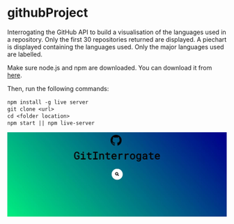 # githubProject
Interrogating the GitHub API to build a visualisation of the languages used in a repository. Only the first 30 repositories returned are displayed. A piechart is displayed containing the languages used. Only the major languages used are labelled.

Make sure node.js and npm are downloaded. You can download it from [here](https://nodejs.org/en/download/).

Then, run the following commands:
```
npm install -g live server
git clone <url>
cd <folder location>
npm start || npm live-server
```
![Opening page](https://github.com/hellebelle/githubProject/blob/master/images/Capture.JPG)
